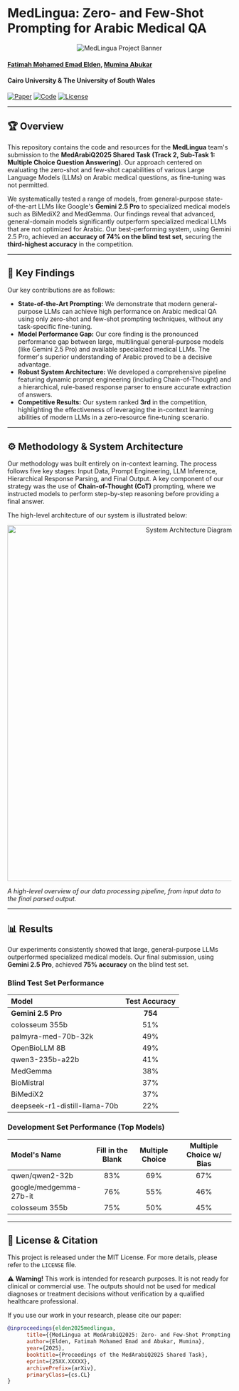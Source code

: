 # MedLingua: Zero- and Few-Shot Prompting for Arabic Medical QA

<p align="center">
<!-- User: Replace with your project's banner image -->
<img src="https://placehold.co/800x200/dbeafe/3b82f6?text=MedLingua+Project" alt="MedLingua Project Banner">
</p>

#### [Fatimah Mohamed Emad Elden](https://scholar.google.com/citations?user=CfX6eA8AAAAJ&hl=ar), [Mumina Abukar](https://scholar.google.com/citations?user=YOUR_USER_ID)

#### **Cairo University & The University of South Wales**

[![Paper](https://img.shields.io/badge/arXiv-25XX.XXXXX-b31b1b.svg)](https://arxiv.org/abs/25XX.XXXXX) 
[![Code](https://img.shields.io/badge/GitHub-Code-blue)](https://github.com/astral-fate/arahealthqa-2025)
[![License](https://img.shields.io/badge/License-MIT-lightgrey)](https://github.com/astral-fate/arahealthqa-2025/blob/main/LICENSE)

---

## 🏆 Overview

This repository contains the code and resources for the **MedLingua** team's submission to the **MedArabiQ2025 Shared Task (Track 2, Sub-Task 1: Multiple Choice Question Answering)**. Our approach centered on evaluating the zero-shot and few-shot capabilities of various Large Language Models (LLMs) on Arabic medical questions, as fine-tuning was not permitted.

We systematically tested a range of models, from general-purpose state-of-the-art LLMs like Google's **Gemini 2.5 Pro** to specialized medical models such as BiMediX2 and MedGemma. Our findings reveal that advanced, general-domain models significantly outperform specialized medical LLMs that are not optimized for Arabic. Our best-performing system, using Gemini 2.5 Pro, achieved an **accuracy of 74% on the blind test set**, securing the **third-highest accuracy** in the competition.

---

## 🔑 Key Findings

Our key contributions are as follows:

* **State-of-the-Art Prompting:** We demonstrate that modern general-purpose LLMs can achieve high performance on Arabic medical QA using only zero-shot and few-shot prompting techniques, without any task-specific fine-tuning.
* **Model Performance Gap:** Our core finding is the pronounced performance gap between large, multilingual general-purpose models (like Gemini 2.5 Pro) and available specialized medical LLMs. The former's superior understanding of Arabic proved to be a decisive advantage.
* **Robust System Architecture:** We developed a comprehensive pipeline featuring dynamic prompt engineering (including Chain-of-Thought) and a hierarchical, rule-based response parser to ensure accurate extraction of answers.
* **Competitive Results:** Our system ranked **3rd** in the competition, highlighting the effectiveness of leveraging the in-context learning abilities of modern LLMs in a zero-resource fine-tuning scenario.

---

## ⚙️ Methodology & System Architecture

Our methodology was built entirely on in-context learning. The process follows five key stages: Input Data, Prompt Engineering, LLM Inference, Hierarchical Response Parsing, and Final Output. A key component of our strategy was the use of **Chain-of-Thought (CoT)** prompting, where we instructed models to perform step-by-step reasoning before providing a final answer.

The high-level architecture of our system is illustrated below:
<p align="center">
  <img src="https://github.com/user-attachments/assets/e3ec85bc-fd65-451d-9849-beb888ef9db2" alt="System Architecture Diagram" width="800"/>
 
  <em>A high-level overview of our data processing pipeline, from input data to the final parsed output.</em>
</p>

---

## 📊 Results

Our experiments consistently showed that large, general-purpose LLMs outperformed specialized medical models. Our final submission, using **Gemini 2.5 Pro**, achieved **75% accuracy** on the blind test set.

### Blind Test Set Performance

| Model                           | Test Accuracy |
|:--------------------------------|:-------------:|
| **Gemini 2.5 Pro** |    **754** |
| colosseum 355b                  |      51%      |
| palmyra-med-70b-32k             |      49%      |
| OpenBioLLM 8B                   |      49%      |
| qwen3-235b-a22b                 |      41%      |
| MedGemma                        |      38%      |
| BioMistral                      |      37%      |
| BiMediX2                        |      37%      |
| deepseek-r1-distill-llama-70b   |      22%      |

### Development Set Performance (Top Models)

| Model's Name         | Fill in the Blank | Multiple Choice | Multiple Choice w/ Bias |
|:---------------------|:-----------------:|:---------------:|:-----------------------:|
| qwen/qwen2-32b       |        83%        |       69%       |           67%           |
| google/medgemma-27b-it |        76%        |       55%       |           46%           |
| colosseum 355b       |        75%        |       50%       |           45%           |

---

## 📜 License & Citation

This project is released under the MIT License. For more details, please refer to the `LICENSE` file.

⚠️ **Warning!** This work is intended for research purposes. It is not ready for clinical or commercial use. The outputs should not be used for medical diagnoses or treatment decisions without verification by a qualified healthcare professional.

If you use our work in your research, please cite our paper:

```bibtex
@inproceedings{elden2025medlingua,
      title={{MedLingua at MedArabiQ2025: Zero- and Few-Shot Prompting of Large Language Models for Arabic Medical QA}},
      author={Elden, Fatimah Mohamed Emad and Abukar, Mumina},
      year={2025},
      booktitle={Proceedings of the MedArabiQ2025 Shared Task},
      eprint={25XX.XXXXX},
      archivePrefix={arXiv},
      primaryClass={cs.CL}
}
